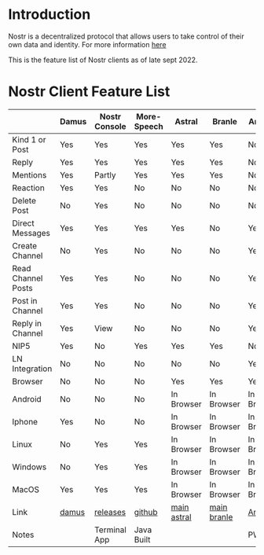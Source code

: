 
# Introduction 

Nostr is a decentralized protocol that allows users to take control of their own data and identity. For more information [here](https://github.com/aljazceru/awesome-nostr) 

This is the feature list of Nostr clients as of late sept 2022.


# Nostr Client Feature List

|                |Damus            |Nostr Console  |More-Speech |Astral      |Branle     |Anigma    |Alphaama    |
|----------------|-----------------|---------------|------------|------------|-----------|----------|------------|
|Kind 1 or Post  |Yes              |Yes            |Yes         |Yes         |Yes        |No        |Yes         |
|Reply           |Yes              |Yes            |Yes         |Yes         |Yes        |No        |Yes         |
|Mentions        |Yes              |Partly         |Yes         |Yes         |Yes        |No        |Yes         |
|Reaction        |Yes              |Yes            |No          |No          |No         |No        |Yes         |
|Delete Post     |No               |Yes            |No          |No          |No         |No        |No          |
|Direct Messages |Yes              |Yes            |Yes          |Yes         |No         |Yes       |No         |
|Create Channel  |No               |Yes            |No           |No          |No         |Yes       |No         |
|Read Channel Posts  |Yes          |Yes            |No           |No          |No         |Yes       |No         |
|Post in Channel |Yes              |Yes            |No           |No          |No         |Yes       |No          |
|Reply in Channel|Yes              |View           |No           |No          |No         |Yes       |No          |
|NIP5            |Yes              |No             |Yes          |Yes         |Yes        |No        |Yes         |
|LN Integration  |No               |No             |No           |No          |No         |Yes       |No          |  
|Browser         |No               |No             |No           |Yes         |Yes        |Yes       |Yes         |
|Android         |No               |No             |No           |In Browser  |In Browser        |In Browser|In Browser  |
|Iphone          |Yes              |No         |No              |In Browser  |In Browser        |In Browser|In Browser  |
|Linux           |No               |Yes       |Yes          |In Browser  |In Browser        |In Browser|In Browser  |
|Windows         |No               |Yes        |Yes       |In Browser  |In Browser        |In Browser|In Browser  |
|MacOS           |Yes              |Yes         |Yes         |In Browser  |In Browser        |In Browser|In Browser  |
|Link            |[damus](https://damus.io/)|[releases](https://github.com/vishalxl/nostr_console/releases)|[github](https://github.com/unclebob/more-speech)|[main astral](http://astral.ninja)|[main branle](http://branle.netlify.app)|[Anigma](http://anigma.io) |[Alphaama](http://alphaama.com)|
|Notes           |                 |Terminal App    |Java Built     |            |           |PWA       |            |
